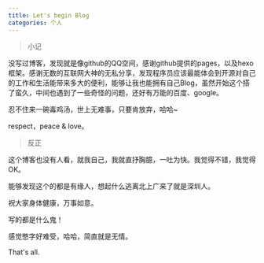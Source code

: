 ```yaml
---
title: Let's begin Blog
categories: 个人
---
```


><font face="微软雅黑">小记</font>

没写过博客，发现就是像github的QQ空间，感谢github提供的pages，以及hexo框架。感谢无数的互联网大神的无私分享，发现程序员应该最能体会到开源对自己的工作和生活能带来多大的便利，能够让我也能拥有自己Blog，虽然开始这个搭了蛮久，中间也遇到了一些奇怪的问题，还好有万能的百度、google。

忍不住来一碗毒鸡汤，世上无难事，只要肯放弃，哈哈~

respect，peace & love。

>反正

这个博客也没有人看，就我自己，我就直抒胸臆，一吐为快。我觉得不错，我觉得OK。

能够发现这个的都是有缘人，想起什么逃离北上广来了就是深圳人。

祝大家身体健康，万事如意。

写的都是什么鬼！

感觉憋字好难受，哈哈，简直就是无情。

That's all.
